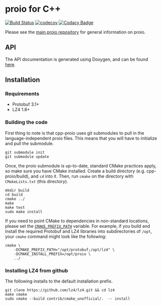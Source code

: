 # proio for C++
[![Build Status](https://travis-ci.org/proio-org/cpp-proio.svg?branch=master)](https://travis-ci.org/proio-org/cpp-proio)
[![codecov](https://codecov.io/gh/proio-org/cpp-proio/branch/master/graph/badge.svg)](https://codecov.io/gh/proio-org/cpp-proio)
[![Codacy Badge](https://api.codacy.com/project/badge/Grade/ad338e9f8dad4cdbb54d664a742f3a81)](https://www.codacy.com/app/proio-org/cpp-proio?utm_source=github.com&amp;utm_medium=referral&amp;utm_content=proio-org/cpp-proio&amp;utm_campaign=Badge_Grade)

Please see the [main proio repository](https://github.com/proio-org/proio) for general information on proio.

## API
The API documentation is generated using Doxygen, and can be found
[here](https://proio-org.github.io/cpp-proio-docs/).

## Installation
### Requirements
* Protobuf 3.1+
* LZ4 1.8+

### Building the code
First thing to note is that cpp-proio uses git submodules to pull in the
language-independent proio files.  This means that you will have to initialize
and pull the submodule.
```shell
git submodule init
git submodule update
```

Once, the proio submodule is up-to-date, standard CMake practices apply, so
make sure you have CMake installed.  Create a build directory (e.g.
cpp-proio/build), and `cd` into it.  Then, run `cmake` on the directory with
`CMakeLists.txt` (this directory).
```shell
mkdir build
cd build
cmake ../
make
make test
sudo make install
```

If you need to point CMake to dependencies in non-standard locations, please
set the
[`CMAKE_PREFIX_PATH`](https://cmake.org/cmake/help/v3.0/variable/CMAKE_PREFIX_PATH.html)
variable.  For example, if you build and install the required Protobuf and LZ4
libraries into subdirectories of `/opt`, your `cmake` command might look like
the following:
```shell
cmake \
    -DCMAKE_PREFIX_PATH="/opt/protobuf;/opt/lz4" \
    -DCMAKE_INSTALL_PREFIX=/opt/proio \
    ../
```

### Installing LZ4 from github
The following installs to the default installation prefix.
```
git clone https://github.com/lz4/lz4.git && cd lz4
make cmake
sudo cmake --build contrib/cmake_unofficial/.  -- install
```

